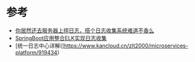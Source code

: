 
# 参考
* [你居然还去服务器上捞日志，搭个日志收集系统难道不香么](http://www.macrozheng.com/#/reference/mall_elk_advance)
* [SpringBoot应用整合ELK实现日志收集](https://mp.weixin.qq.com/s/ll_A6ddBaU99LSYmKdttYw)
* [统一日志中心详解(]https://www.kancloud.cn/zlt2000/microservices-platform/919434)
